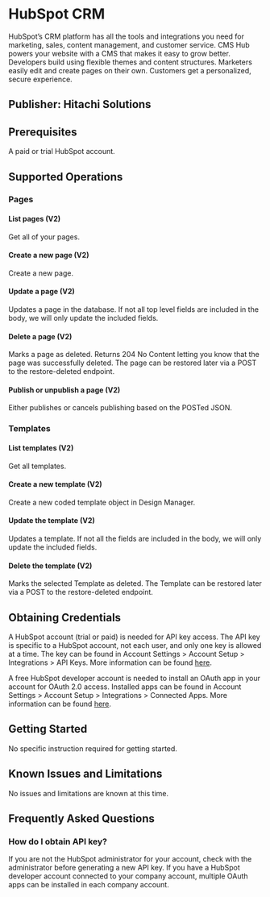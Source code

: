 # HubSpot CRM
HubSpot’s CRM platform has all the tools and integrations you need for marketing, sales, content management, and customer service. CMS Hub powers your website with a CMS that makes it easy to grow better. Developers build using flexible themes and content structures. Marketers easily edit and create pages on their own. Customers get a personalized, secure experience.

## Publisher: Hitachi Solutions

## Prerequisites
A paid or trial HubSpot account.

## Supported Operations

### Pages
#### List pages (V2)
Get all of your pages.
#### Create a new page (V2)
Create a new page.
#### Update a page (V2)
Updates a page in the database. If not all top level fields are included in the body, we will only update the included fields.
#### Delete a page (V2)
Marks a page as deleted. Returns 204 No Content letting you know that the page was successfully deleted. The page can be restored later via a POST to the restore-deleted endpoint.
#### Publish or unpublish a page (V2)
Either publishes or cancels publishing based on the POSTed JSON.

### Templates
#### List templates (V2)
Get all templates.
#### Create a new template (V2)
Create a new coded template object in Design Manager.
#### Update the template (V2)
Updates a template. If not all the fields are included in the body, we will only update the included fields.
#### Delete the template (V2)
Marks the selected Template as deleted. The Template can be restored later via a POST to the restore-deleted endpoint.

## Obtaining Credentials
A HubSpot account (trial or paid) is needed for API key access. The API key is specific to a HubSpot account, not each user, and only one key is allowed at a time. The key can be found in Account Settings > Account Setup > Integrations > API Keys. More information can be found [here](https://knowledge.hubspot.com/articles/kcs_article/integrations/how-do-i-get-my-hubspot-api-key).

A free HubSpot developer account is needed to install an OAuth app in your account for OAuth 2.0 access. Installed apps can be found in Account Settings > Account Setup > Integrations > Connected Apps. More information can be found [here](https://developers.hubspot.com/docs/api/working-with-oauth).

## Getting Started
No specific instruction required for getting started.

## Known Issues and Limitations
No issues and limitations are known at this time.

## Frequently Asked Questions
### How do I obtain API key?
If you are not the HubSpot administrator for your account, check with the administrator before generating a new API key. If you have a HubSpot developer account connected to your company account, multiple OAuth apps can be installed in each company account.
